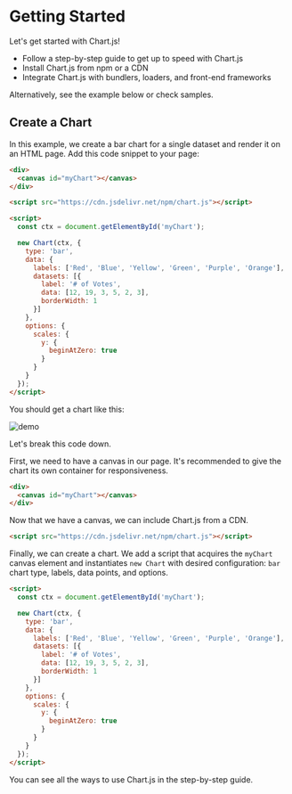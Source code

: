 # Getting Started

Let's get started with Chart.js!

* Follow a step-by-step guide to get up to speed with Chart.js
* Install Chart.js from npm or a CDN 
* Integrate Chart.js with bundlers, loaders, and front-end frameworks

Alternatively, see the example below or check samples.

## Create a Chart

In this example, we create a bar chart for a single dataset and render it on an HTML page. Add this code snippet to your page:

```html
<div>
  <canvas id="myChart"></canvas>
</div>

<script src="https://cdn.jsdelivr.net/npm/chart.js"></script>

<script>
  const ctx = document.getElementById('myChart');

  new Chart(ctx, {
    type: 'bar',
    data: {
      labels: ['Red', 'Blue', 'Yellow', 'Green', 'Purple', 'Orange'],
      datasets: [{
        label: '# of Votes',
        data: [12, 19, 3, 5, 2, 3],
        borderWidth: 1
      }]
    },
    options: {
      scales: {
        y: {
          beginAtZero: true
        }
      }
    }
  });
</script>
```

You should get a chart like this:

![demo](./preview.png)

Let's break this code down.

First, we need to have a canvas in our page. It's recommended to give the chart its own container for responsiveness.

```html
<div>
  <canvas id="myChart"></canvas>
</div>
```

Now that we have a canvas, we can include Chart.js from a CDN.

```html
<script src="https://cdn.jsdelivr.net/npm/chart.js"></script>
```

Finally, we can create a chart. We add a script that acquires the `myChart` canvas element and instantiates `new Chart` with desired configuration: `bar` chart type, labels, data points, and options. 

```html
<script>
  const ctx = document.getElementById('myChart');

  new Chart(ctx, {
    type: 'bar',
    data: {
      labels: ['Red', 'Blue', 'Yellow', 'Green', 'Purple', 'Orange'],
      datasets: [{
        label: '# of Votes',
        data: [12, 19, 3, 5, 2, 3],
        borderWidth: 1
      }]
    },
    options: {
      scales: {
        y: {
          beginAtZero: true
        }
      }
    }
  });
</script>
```

You can see all the ways to use Chart.js in the step-by-step guide.